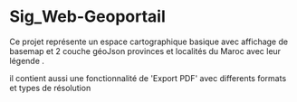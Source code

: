 # Sig_Web-Geoportail

Ce projet représente un espace cartographique basique avec affichage de basemap et 2 couche géoJson provinces et localités du Maroc 
avec leur légende .

il contient aussi une fonctionnalité de 'Export PDF' avec differents formats et types de résolution
